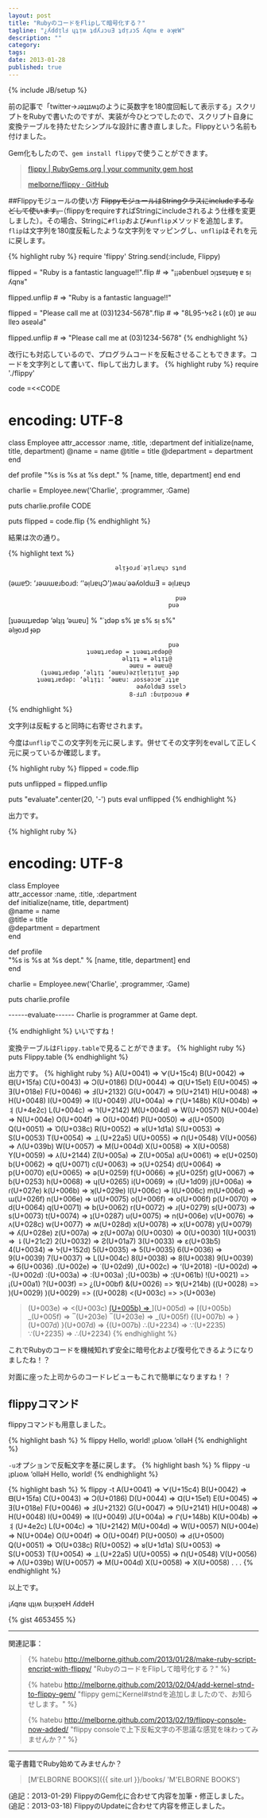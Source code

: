 ```yaml
---
layout: post
title: "RubyのコードをFlipして暗号化する？"
tagline: "¿ʎddᴉlℲ ɥʇᴉʍ ʇdʎɹɔuƎ ʇdᴉɹɔS ʎqnᴚ ɐ əʞɐW"
description: ""
category: 
tags: 
date: 2013-01-28
published: true
---
```

{% include JB/setup %}



前の記事で「twitter→ɹəʇʇɪʍʇのように英数字を180度回転して表示する」スクリプトをRubyで書いたのですが、実装が今ひとつでしたので、スクリプト自身に変換テーブルを持たせたシンプルな設計に書き直しました。Flippyという名前も付けました。

Gem化もしたので、`gem install flippy`で使うことができます。

> [flippy | RubyGems.org | your community gem host](https://rubygems.org/gems/flippy 'flippy | RubyGems.org | your community gem host')
>
> [melborne/flippy · GitHub](https://github.com/melborne/flippy 'melborne/flippy · GitHub')

##Flippyモジュールの使い方
<Del>FlippyモジュールはStringクラスにincludeするなどして使います。</Del>（flippyをrequireすればStringにincludeされるよう仕様を変更しました）。その場合、Stringに`#flip`および`#unflip`メソッドを追加します。`flip`は文字列を180度反転したような文字列をマッピングし、`unflip`はそれを元に戻します。

{% highlight ruby %}
require 'flippy'
String.send(:include, Flippy)

flipped = "Ruby is a fantastic language!!".flip # => "¡¡əɓɐnɓuɐl ɔᴉʇsɐʇuɐɟ ɐ sᴉ ʎqnᴚ"

flipped.unflip # => "Ruby is a fantastic language!!"

flipped = "Please call me at (03)1234-5678".flip # => "8L95-ᔭεƧ⇂(ε0) ʇɐ əɯ llɐɔ əsɐəlԀ"

flipped.unflip # => "Please call me at (03)1234-5678"
{% endhighlight %}

改行にも対応しているので、プログラムコードを反転させることもできます。コードを文字列として書いて、flipして出力します。
{% highlight ruby %}
require './flippy'

code =<<CODE
# encoding: UTF-8
class Employee
  attr_accessor :name, :title, :department
  def initialize(name, title, department)
    @name = name
    @title = title
    @department = department
  end
  
  def profile
    "%s is %s at %s dept." % [name, title, department]
  end
end

charlie = Employee.new('Charlie', :programmer, :Game)

puts charlie.profile
CODE

puts flipped = code.flip
{% endhighlight %}

結果は次の通り。

{% highlight text %}
                                                      
                                  əlᴉɟoɹd˙əᴉlɹɐɥɔ sʇnd
                                                      
 (əɯɐ⅁: ‘ɹəɯɯɐɹɓoɹd: ‘'əᴉlɹɐɥƆ')ʍəu˙əəʎoldɯƎ = əᴉlɹɐɥɔ
                                                      
                                                   puə
                                                 puə  
[ʇuəɯʇɹɐdəp ‘əlʇᴉʇ ‘əɯɐu] % "˙ʇdəp s% ʇɐ s% sᴉ s%"    
                                         əlᴉɟoɹd ɟəp  
                                                      
                                                 puə  
                          ʇuəɯʇɹɐdəp = ʇuəɯʇɹɐdəp@    
                                    əlʇᴉʇ = əlʇᴉʇ@    
                                      əɯɐu = əɯɐu@    
             (ʇuəɯʇɹɐdəp ‘əlʇᴉʇ ‘əɯɐu)əzᴉlɐᴉʇᴉuᴉ ɟəp  
            ʇuəɯʇɹɐdəp: ‘əlʇᴉʇ: ‘əɯɐu: ɹossəɔɔɐ‾ɹʇʇɐ  
                                        əəʎoldɯƎ ssɐlɔ
                                      8-Ⅎ⊥Ո :ɓuᴉpoɔuə #
{% endhighlight %}

文字列は反転すると同時に右寄せされます。

今度は`unflip`でこの文字列を元に戻します。併せてその文字列をevalして正しく元に戻っているか確認します。

{% highlight ruby %}
flipped = code.flip

puts unflipped = flipped.unflip

puts "evaluate".center(20, '-')
puts eval unflipped
{% endhighlight %}

出力です。

{% highlight ruby %}
# encoding: UTF-8                                      
 class Employee                                        
   attr_accessor :name, :title, :department            
   def initialize(name, title, department)             
     @name = name                                      
     @title = title                                    
     @department = department                          
   end                                                 
                                                       
   def profile                                         
     "%s is %s at %s dept." % [name, title, department]
   end                                                 
 end                                                   
                                                       
 charlie = Employee.new('Charlie', :programmer, :Game) 
                                                       
 puts charlie.profile                                  
                                                        
------evaluate------
Charlie is programmer at Game dept.

{% endhighlight %}
いいですね！

変換テーブルは`Flippy.table`で見ることができます。
{% highlight ruby %}
puts Flippy.table
{% endhighlight %}

出力です。
{% highlight ruby %}
A(U+0041) => ᗄ(U+15c4)
B(U+0042) => ᗺ(U+15fa)
C(U+0043) => Ɔ(U+0186)
D(U+0044) => ᗡ(U+15e1)
E(U+0045) => Ǝ(U+018e)
F(U+0046) => Ⅎ(U+2132)
G(U+0047) => ⅁(U+2141)
H(U+0048) => H(U+0048)
I(U+0049) => I(U+0049)
J(U+004a) => ᒋ(U+148b)
K(U+004b) => 丬(U+4e2c)
L(U+004c) => ⅂(U+2142)
M(U+004d) => W(U+0057)
N(U+004e) => N(U+004e)
O(U+004f) => O(U+004f)
P(U+0050) => Ԁ(U+0500)
Q(U+0051) => Ό(U+038c)
R(U+0052) => ᴚ(U+1d1a)
S(U+0053) => S(U+0053)
T(U+0054) => ⊥(U+22a5)
U(U+0055) => Ո(U+0548)
V(U+0056) => Λ(U+039b)
W(U+0057) => M(U+004d)
X(U+0058) => X(U+0058)
Y(U+0059) => ⅄(U+2144)
Z(U+005a) => Z(U+005a)
a(U+0061) => ɐ(U+0250)
b(U+0062) => q(U+0071)
c(U+0063) => ɔ(U+0254)
d(U+0064) => p(U+0070)
e(U+0065) => ə(U+0259)
f(U+0066) => ɟ(U+025f)
g(U+0067) => ɓ(U+0253)
h(U+0068) => ɥ(U+0265)
i(U+0069) => ᴉ(U+1d09)
j(U+006a) => ɾ(U+027e)
k(U+006b) => ʞ(U+029e)
l(U+006c) => l(U+006c)
m(U+006d) => ɯ(U+026f)
n(U+006e) => u(U+0075)
o(U+006f) => o(U+006f)
p(U+0070) => d(U+0064)
q(U+0071) => b(U+0062)
r(U+0072) => ɹ(U+0279)
s(U+0073) => s(U+0073)
t(U+0074) => ʇ(U+0287)
u(U+0075) => n(U+006e)
v(U+0076) => ʌ(U+028c)
w(U+0077) => ʍ(U+028d)
x(U+0078) => x(U+0078)
y(U+0079) => ʎ(U+028e)
z(U+007a) => z(U+007a)
0(U+0030) => 0(U+0030)
1(U+0031) => ⇂(U+21c2)
2(U+0032) => Ƨ(U+01a7)
3(U+0033) => ε(U+03b5)
4(U+0034) => ᔭ(U+152d)
5(U+0035) => 5(U+0035)
6(U+0036) => 9(U+0039)
7(U+0037) => L(U+004c)
8(U+0038) => 8(U+0038)
9(U+0039) => 6(U+0036)
.(U+002e) => ˙(U+02d9)
,(U+002c) => ‘(U+2018)
-(U+002d) => -(U+002d)
:(U+003a) => :(U+003a)
;(U+003b) => ؛(U+061b)
!(U+0021) => ¡(U+00a1)
?(U+003f) => ¿(U+00bf)
&(U+0026) => ⅋(U+214b)
((U+0028) => )(U+0029)
)(U+0029) => ((U+0028)
<(U+003c) => >(U+003e)
>(U+003e) => <(U+003c)
[(U+005b) => ](U+005d)
](U+005d) => [(U+005b)
_(U+005f) => ‾(U+203e)
‾(U+203e) => _(U+005f)
{(U+007b) => }(U+007d)
}(U+007d) => {(U+007b)
∴(U+2234) => ∵(U+2235)
∵(U+2235) => ∴(U+2234)
{% endhighlight %}


これでRubyのコードを機械知れず安全に暗号化および復号化できるようになりましたね！？

対面に座った上司からのコードレビューもこれで簡単になりますね！？

## flippyコマンド
flippyコマンドも用意しました。

{% highlight bash %}
% flippy Hello, world! 
¡plɹoʍ ‘olləH
{% endhighlight %}

`-u`オプションで反転文字を基に戻します。
{% highlight bash %}
% flippy -u ¡plɹoʍ ‘olləH
Hello, world!
{% endhighlight %}


{% highlight bash %}
% flippy -t
A(U+0041) => ᗄ(U+15c4)
B(U+0042) => ᗺ(U+15fa)
C(U+0043) => Ɔ(U+0186)
D(U+0044) => ᗡ(U+15e1)
E(U+0045) => Ǝ(U+018e)
F(U+0046) => Ⅎ(U+2132)
G(U+0047) => ⅁(U+2141)
H(U+0048) => H(U+0048)
I(U+0049) => I(U+0049)
J(U+004a) => ᒋ(U+148b)
K(U+004b) => 丬(U+4e2c)
L(U+004c) => ⅂(U+2142)
M(U+004d) => W(U+0057)
N(U+004e) => N(U+004e)
O(U+004f) => O(U+004f)
P(U+0050) => Ԁ(U+0500)
Q(U+0051) => Ό(U+038c)
R(U+0052) => ᴚ(U+1d1a)
S(U+0053) => S(U+0053)
T(U+0054) => ⊥(U+22a5)
U(U+0055) => Ո(U+0548)
V(U+0056) => Λ(U+039b)
W(U+0057) => M(U+004d)
X(U+0058) => X(U+0058)
          .
          .
          .
{% endhighlight %}

以上です。

¡ʎqnᴚ ɥʇᴉʍ ɓuᴉʞɔɐH ʎddɐH

{% gist 4653455 %}

---

関連記事：

> {% hatebu http://melborne.github.com/2013/01/28/make-ruby-script-encript-with-flippy/ "RubyのコードをFlipして暗号化する？" %}
>
> {% hatebu http://melborne.github.com/2013/02/04/add-kernel-stnd-to-flippy-gem/ "flippy gemにKernel#stndを追加しましたので、お知らせします。" %}
>
> {% hatebu http://melborne.github.com/2013/02/19/flippy-console-now-added/ "flippy consoleで上下反転文字の不思議な感覚を味わってみませんか？" %}

---

電子書籍でRuby始めてみませんか？

> [M'ELBORNE BOOKS]({{ site.url }}/books/ 'M'ELBORNE BOOKS')


(追記：2013-01-29) FlippyのGem化に合わせて内容を加筆・修正しました。
(追記：2013-03-18) FlippyのUpdateに合わせて内容を修正しました。

